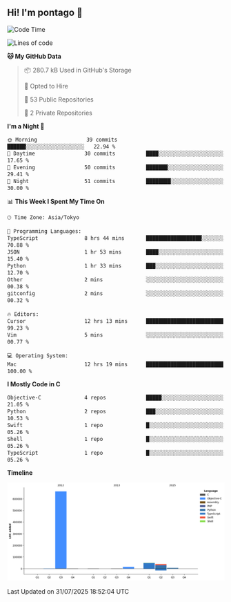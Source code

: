 ## Hi! I'm pontago 👋

<!--START_SECTION:waka-->
![Code Time](http://img.shields.io/badge/Code%20Time-475%20hrs%2021%20mins-blue)

![Lines of code](https://img.shields.io/badge/From%20Hello%20World%20I%27ve%20Written-774.6%20thousand%20lines%20of%20code-blue)

**🐱 My GitHub Data** 

> 📦 280.7 kB Used in GitHub's Storage 
 > 
> 💼 Opted to Hire
 > 
> 📜 53 Public Repositories 
 > 
> 🔑 2 Private Repositories 
 > 
**I'm a Night 🦉** 

```text
🌞 Morning                39 commits          ██████░░░░░░░░░░░░░░░░░░░   22.94 % 
🌆 Daytime                30 commits          ████░░░░░░░░░░░░░░░░░░░░░   17.65 % 
🌃 Evening                50 commits          ███████░░░░░░░░░░░░░░░░░░   29.41 % 
🌙 Night                  51 commits          ████████░░░░░░░░░░░░░░░░░   30.00 % 
```


📊 **This Week I Spent My Time On** 

```text
🕑︎ Time Zone: Asia/Tokyo

💬 Programming Languages: 
TypeScript               8 hrs 44 mins       ██████████████████░░░░░░░   70.88 % 
JSON                     1 hr 53 mins        ████░░░░░░░░░░░░░░░░░░░░░   15.40 % 
Python                   1 hr 33 mins        ███░░░░░░░░░░░░░░░░░░░░░░   12.70 % 
Other                    2 mins              ░░░░░░░░░░░░░░░░░░░░░░░░░   00.38 % 
gitconfig                2 mins              ░░░░░░░░░░░░░░░░░░░░░░░░░   00.32 % 

🔥 Editors: 
Cursor                   12 hrs 13 mins      █████████████████████████   99.23 % 
Vim                      5 mins              ░░░░░░░░░░░░░░░░░░░░░░░░░   00.77 % 

💻 Operating System: 
Mac                      12 hrs 19 mins      █████████████████████████   100.00 % 
```

**I Mostly Code in C** 

```text
Objective-C              4 repos             █████░░░░░░░░░░░░░░░░░░░░   21.05 % 
Python                   2 repos             ███░░░░░░░░░░░░░░░░░░░░░░   10.53 % 
Swift                    1 repo              █░░░░░░░░░░░░░░░░░░░░░░░░   05.26 % 
Shell                    1 repo              █░░░░░░░░░░░░░░░░░░░░░░░░   05.26 % 
TypeScript               1 repo              █░░░░░░░░░░░░░░░░░░░░░░░░   05.26 % 
```



**Timeline**

![Lines of Code chart](https://raw.githubusercontent.com/pontago/pontago/main/assets/bar_graph.png)


 Last Updated on 31/07/2025 18:52:04 UTC
<!--END_SECTION:waka-->

